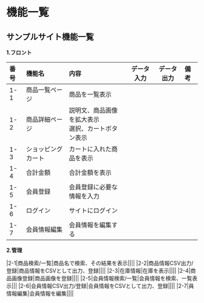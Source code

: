# 機能一覧
## サンプルサイト機能一覧
**1.フロント**

|番号|機能名|内容|データ入力|データ出力|備考|
|:---|:---|:---|:---:|:---:|:---|
|1-1|商品一覧ページ|商品を一覧表示||||
|1-2|商品詳細ページ|説明文、商品画像を拡大表示<br>選択、カートボタン表示||||
|1-3|ショッピングカート|カートに入れた商品を表示||||
|1-4|合計金額|合計金額を表示||||
|1-5|会員登録|会員登録に必要な情報を入力||||
|1-6|ログイン|サイトにログイン||||
|1-7|会員情報編集|会員情報を編集する||||

**2.管理**

|2-1|商品検索/一覧|商品名で検索、その結果を表示||||
|2-2|商品情報CSV出力/登録|商品情報をCSVとして出力、登録||||
|2-3|在庫情報|在庫を表示||||
|2-4|商品画像登録|商品画像を登録||||
|2-5|会員情報検索/一覧|会員情報を検索、一覧表示|||
|2-6|会員情報CSV出力/登録|会員情報をCSVとして出力、登録||||
|2-7|員情報編集|会員情報を編集||||
